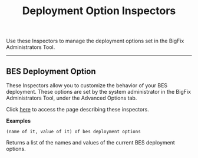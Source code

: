 ﻿---
title: Deployment Option Inspectors
---

Use these Inspectors to manage the deployment options set in the BigFix Administrators Tool.

---

## BES Deployment Option

These Inspectors allow you to customize the behavior of your BES deployment. 
These options are set by the system administrator in the BigFix Administrators Tool, under the Advanced Options tab.

Click [here](/relevance/reference/bes-deployment-option.html) to access the page describing these inspectors.

**Examples**

```relevance
(name of it, value of it) of bes deployment options 
```

Returns a list of the names and values of the current BES deployment options.

